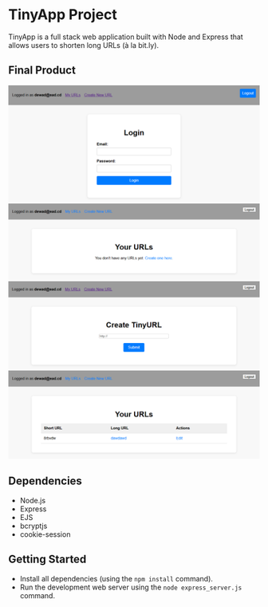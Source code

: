 # TinyApp Project

TinyApp is a full stack web application built with Node and Express that allows users to shorten long URLs (à la bit.ly).

## Final Product

!["Homepage with URL list"](/docs/web1.PNG)
!["Create new shortened URL page"](/docs/web2.PNG)
!["Login page"](/docs/web3.PNG)
!["User registration page"](/docs/web4.PNG)

## Dependencies

- Node.js
- Express
- EJS
- bcryptjs
- cookie-session

## Getting Started

- Install all dependencies (using the `npm install` command).
- Run the development web server using the `node express_server.js` command.